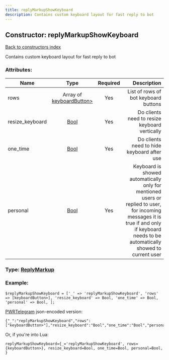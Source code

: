 ```yaml
---
title: replyMarkupShowKeyboard
description: Contains custom keyboard layout for fast reply to bot
---
```

## Constructor: replyMarkupShowKeyboard  
[Back to constructors index](index.md)



Contains custom keyboard layout for fast reply to bot

### Attributes:

| Name     |    Type       | Required | Description |
|----------|:-------------:|:--------:|------------:|
|rows|Array of [keyboardButton>](../constructors/keyboardButton>.md) | Yes|List of rows of bot keyboard buttons|
|resize\_keyboard|[Bool](../types/Bool.md) | Yes|Do clients need to resize keyboard vertically|
|one\_time|[Bool](../types/Bool.md) | Yes|Do clients need to hide keyboard after use|
|personal|[Bool](../types/Bool.md) | Yes|Keyboard is showed automatically only for mentioned users or replied to user, for incoming messages it is true if and only if keyboard needs to be automatically showed to current user|



### Type: [ReplyMarkup](../types/ReplyMarkup.md)


### Example:

```
$replyMarkupShowKeyboard = ['_' => 'replyMarkupShowKeyboard', 'rows' => [keyboardButton>], 'resize_keyboard' => Bool, 'one_time' => Bool, 'personal' => Bool, ];
```  

[PWRTelegram](https://pwrtelegram.xyz) json-encoded version:

```
{"_":"replyMarkupShowKeyboard","rows":["keyboardButton>"],"resize_keyboard":"Bool","one_time":"Bool","personal":"Bool"}
```


Or, if you're into Lua:  


```
replyMarkupShowKeyboard={_='replyMarkupShowKeyboard', rows={keyboardButton>}, resize_keyboard=Bool, one_time=Bool, personal=Bool, }

```


